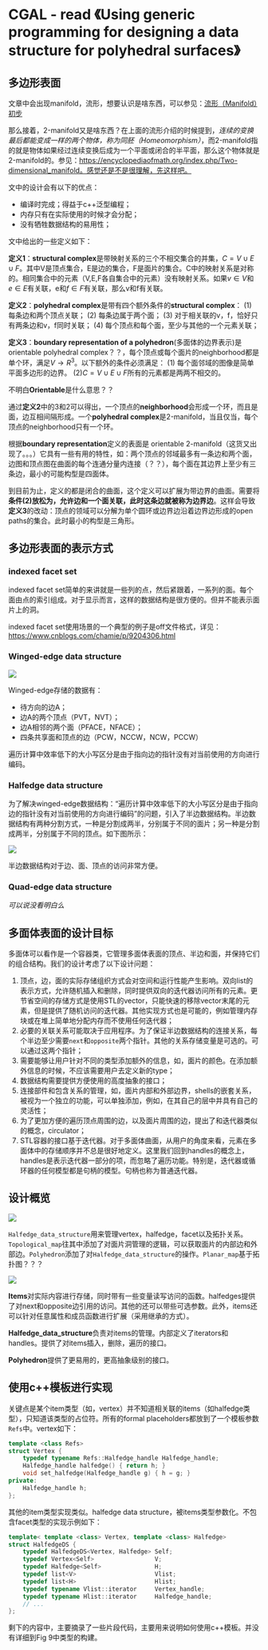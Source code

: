 # CGAL - read 《Using generic programming for designing a data structure for polyhedral surfaces》

## 多边形表面

文章中会出现manifold，流形，想要认识是啥东西，可以参见：[流形（Manifold）初步](https://blog.csdn.net/wangxiaojun911/article/details/17076465)

那么接着，2-manifold又是啥东西？在上面的流形介绍的时候提到，*连续的变换最后都能变成一样的两个物体，称为同胚（Homeomorphism）*，而2-manifold指的就是物体如果经过连续变换后成为一个平面或闭合的半平面，那么这个物体就是2-manifold的。参见：https://encyclopediaofmath.org/index.php/Two-dimensional_manifold。感觉还是不是很理解，先这样吧。

文中的设计会有以下的优点：

- 编译时完成；得益于c++泛型编程；
- 内存只有在实际使用的时候才会分配；
- 没有牺牲数据结构的易用性；

文中给出的一些定义如下：

**定义1**：**structural complex**是带映射关系的三个不相交集合的并集，$C = V \cup E \cup F$。其中V是顶点集合，E是边的集合，F是面片的集合。C中的映射关系是对称的。相同集合中的元素（V,E,F各自集合中的元素）没有映射关系。如果$v \in V$和$e \in E$有关联，e和$f \in F$有关联，那么v和f有关联。

**定义2**：**polyhedral complex**是带有四个额外条件的**structural complex**：
(1) 每条边和两个顶点关联；
(2) 每条边属于两个面；
(3) 对于相关联的v，f，恰好只有两条边和v，f同时关联；
(4) 每个顶点和每个面，至少与其他的一个元素关联；

**定义3**：**boundary representation of a polyhedron**(多面体的边界表示)是orientable polyhedral complex？？，每个顶点或每个面片的neighborhood都是单个环，满足$V \rightarrow R^3$。以下额外的条件必须满足：
(1) 每个面邻域的图像是简单平面多边形的边界。
(2)$C = V \cup E \cup F$所有的元素都是两两不相交的。

不明白**Orientable**是什么意思？？

通过**定义2**中的3和2可以得出，一个顶点的**neighborhood**会形成一个环，而且是面，边互相间隔形成。一个**polyhedral complex**是2-manifold，当且仅当，每个顶点的neighborhood只有一个环。

根据**boundary representation**定义的表面是 orientable 2-manifold（这货又出现了。。。）它具有一些有用的特性，如：两个顶点的邻域最多有一条边和两个面，边图和顶点图在曲面的每个连通分量内连接（？？），每个面在其边界上至少有三条边，最小的可能构型是四面体。

到目前为止，定义的都是闭合的曲面，这个定义可以扩展为带边界的曲面。需要将**条件(2)**放松为，允许边和一个面关联，此时这条边就被称为**边界边**。这样会导致**定义3**的改动：顶点的领域可以分解为单个圆环或边界边沿着边界边形成的open paths的集合。此时最小的构型是三角形。

## 多边形表面的表示方式

### indexed facet set

indexed facet set简单的来讲就是一些列的点，然后紧跟着，一系列的面。每个面由点的索引组成。对于显示而言，这样的数据结构是很方便的。但并不能表示面片上的洞。

indexed facet set使用场景的一个典型的例子是off文件格式，详见：https://www.cnblogs.com/chamie/p/9204306.html

### Winged-edge data structure

![](./image/winged-edge.png)

Winged-edge存储的数据有：

- 待方向的边A；
- 边A的两个顶点（PVT，NVT）；
- 边A相邻的两个面（PFACE，NFACE）；
- 四条共享面和顶点的边（PCW，NCCW，NCW，PCCW）

遍历计算中效率低下的大小写区分是由于指向边的指针没有对当前使用的方向进行编码。

### Halfedge data structure

为了解决winged-edge数据结构：“遍历计算中效率低下的大小写区分是由于指向边的指针没有对当前使用的方向进行编码”的问题，引入了半边数据结构。半边数据结构有两种分割方式，一种是分割成两半，分别属于不同的面片；另一种是分割成两半，分别属于不同的顶点。如下图所示：

![](./image/half_edge_two.png)

半边数据结构对于边、面、顶点的访问非常方便。

### Quad-edge data structure

*可以说没看明白么*

## 多面体表面的设计目标

多面体可以看作是一个容器类，它管理多面体表面的顶点、半边和面，并保持它们的组合结构。我们的设计考虑了以下设计问题：

1. 顶点，边，面的实际存储组织方式会对空间和运行性能产生影响。双向list的表示方式，允许随机插入和删除，同时提供双向的迭代器访问所有的元素。更节省空间的存储方式是使用STL的vector，只能快速的移除vector末尾的元素，但是提供了随机访问的迭代器。其他实现方式也是可能的，例如管理内存块或在堆上简单地分配内存而不使用任何迭代器；
2. 必要的关联关系可能取决于应用程序。为了保证半边数据结构的连接关系，每个半边至少需要`next`和`opposite`两个指针。其他的关系存储变量是可选的。可以通过这两个指针；
3. 需要能够让用户针对不同的类型添加额外的信息，如，面片的颜色。在添加额外信息的时候，不应该需要用户去定义新的type；
4. 数据结构需要提供方便使用的高度抽象的接口；
5. 连接部件和包含关系的管理，如，面片内部和外部边界，shells的嵌套关系，被视为一个独立的功能，可以单独添加，例如，在其自己的层中并具有自己的灵活性；
6. 为了更加方便的遍历顶点周围的边，以及面片周围的边，提出了和迭代器类似的概念，circulator；
7. STL容器的接口基于迭代器。对于多面体曲面，从用户的角度来看，元素在多面体中的存储顺序并不总是很好地定义。这里我们回到handles的概念上，handles是表示迭代器一部分的项，而忽略了遍历功能。特别是，迭代器或循环器的任何模型都是句柄的模型。句柄也称为普通迭代器。

## 设计概览

![](./image/hf_design_overview.png)

`Halfedge_data_structure`用来管理vertex，halfedge，facet以及拓扑关系。`Topological_map`往其中添加了对面片洞管理的逻辑，可以获取面片的内部边和外部边。`Polyhedron`添加了对`Halfedge_data_structure`的操作。`Planar_map`基于拓扑图？？？

![](./image/fe_different_layer.png)



**Items**对实际内容进行存储，同时带有一些变量读写访问的函数。halfedges提供了对next和opposite边引用的访问。其他的还可以带些可选参数。此外，items还可以针对任意属性和成员函数进行扩展（采用继承的方式）。

**Halfedge_data_structure**负责对items的管理。内部定义了iterators和handles。提供了对items插入，删除，遍历的接口。

**Polyhedron**提供了更易用的，更高抽象级别的接口。

## 使用c++模板进行实现

关键点是某个item类型（如，vertex）并不知道相关联的items（如halfedge类型），只知道该类型的占位符。所有的formal placeholders都放到了一个模板参数`Refs`中。vertex如下：

```c++
template <class Refs>
struct Vertex {
    typedef typename Refs::Halfedge_handle Halfedge_handle;
    Halfedge_handle halfedge() { return h; }
    void set_halfedge(Halfedge_handle g) { h = g; }
private:
    Halfedge_handle h;
};
```

其他的item类型实现类似。halfedge data structure，被items类型参数化。不包含facet类型的实现示例如下：

```c++
template< template <class> Vertex, template <class> Halfedge>
struct HalfedgeDS {
    typedef HalfedgeDS<Vertex, Halfedge> Self;
    typedef Vertex<Self>                 V;
    typedef Halfedge<Self>               H;
    typedef list<V>                      Vlist;
    typedef list<H>                      Hlist;
    typedef typename Vlist::iterator     Vertex_handle;
    typedef typename Hlist::iterator     Halfedge_handle;
    // ...
};
```

剩下的内容中，主要摘录了一些片段代码，主要用来说明如何使用c++模板。并没有详细到Fig 9中类型的构建。